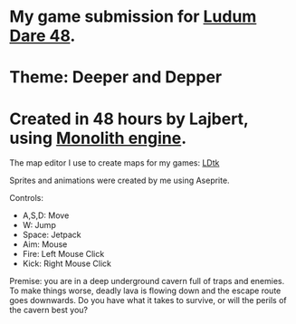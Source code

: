 # My game submission for [Ludum Dare 48](https://ldjam.com/). 
# Theme: Deeper and Depper
# Created in 48 hours by Lajbert, using [Monolith engine](https://github.com/Lajbert/MonolithEngine).

The map editor I use to create maps for my games: [LDtk](https://ldtk.io/)

Sprites and animations were created by me using Aseprite.

Controls:
* A,S,D: Move
* W: Jump
* Space: Jetpack
* Aim: Mouse
* Fire: Left Mouse Click
* Kick: Right Mouse Click

Premise: you are in a deep underground cavern full of traps and enemies. To make things worse, deadly lava is flowing down and the escape route goes downwards. Do you have what it takes to survive, or will the perils of the cavern best you?
